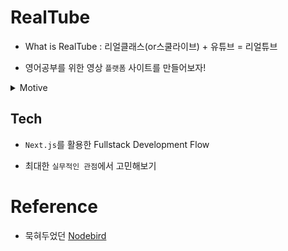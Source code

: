# RealTube

- What is RealTube : 리얼클래스(or스쿨라이브) + 유튜브 = 리얼튜브

- 영어공부를 위한 영상 `플랫폼` 사이트를 만들어보자!

<details>
  <summary>Motive</summary>

- 내가 개발 중인 서비스에 대해 기술적으로 좀 더 알고 싶은 마음
- 최초에는 어떤 식으로 개발되었기에 지금과 같은 모습을 지니게 된 것일까에 대한 궁금증
- 내가 생각하는 서비스의 방향성을 적용해보자.
</details>

## Tech

- `Next.js`를 활용한 Fullstack Development Flow

- 최대한 `실무적인 관점`에서 고민해보기

# Reference

- 묵혀두었던 [Nodebird](https://www.inflearn.com/course/%EB%85%B8%EB%93%9C%EB%B2%84%EB%93%9C-%EB%A6%AC%EC%95%A1%ED%8A%B8-%EB%A6%AC%EB%89%B4%EC%96%BC)
